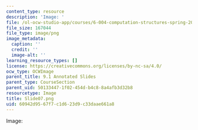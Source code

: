 ```yaml
---
content_type: resource
description: 'Image: '
file: /ol-ocw-studio-app/courses/6-004-computation-structures-spring-2017/60942d9567f7c1d623d9c33daae661a8_Slide07.png
file_size: 167044
file_type: image/png
image_metadata:
  caption: ''
  credit: ''
  image-alt: ''
learning_resource_types: []
license: https://creativecommons.org/licenses/by-nc-sa/4.0/
ocw_type: OCWImage
parent_title: 9.1 Annotated Slides
parent_type: CourseSection
parent_uid: 50133447-1f02-454d-b4c8-8a4afb3d32b8
resourcetype: Image
title: Slide07.png
uid: 60942d95-67f7-c1d6-23d9-c33daae661a8
---
```

Image: 